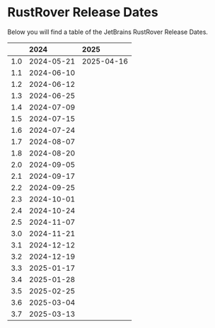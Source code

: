 # RustRover Release Dates
Below you will find a table of the JetBrains RustRover Release Dates.

|     | 2024       | 2025       |
|----:|:-----------|:-----------|
| 1.0 | 2024-05-21 | 2025-04-16 |
| 1.1 | 2024-06-10 |            |
| 1.2 | 2024-06-12 |            |
| 1.3 | 2024-06-25 |            |
| 1.4 | 2024-07-09 |            |
| 1.5 | 2024-07-15 |            |
| 1.6 | 2024-07-24 |            |
| 1.7 | 2024-08-07 |            |
| 1.8 | 2024-08-20 |            |
| 2.0 | 2024-09-05 |            |
| 2.1 | 2024-09-17 |            |
| 2.2 | 2024-09-25 |            |
| 2.3 | 2024-10-01 |            |
| 2.4 | 2024-10-24 |            |
| 2.5 | 2024-11-07 |            |
| 3.0 | 2024-11-21 |            |
| 3.1 | 2024-12-12 |            |
| 3.2 | 2024-12-19 |            |
| 3.3 | 2025-01-17 |            |
| 3.4 | 2025-01-28 |            |
| 3.5 | 2025-02-25 |            |
| 3.6 | 2025-03-04 |            |
| 3.7 | 2025-03-13 |            |